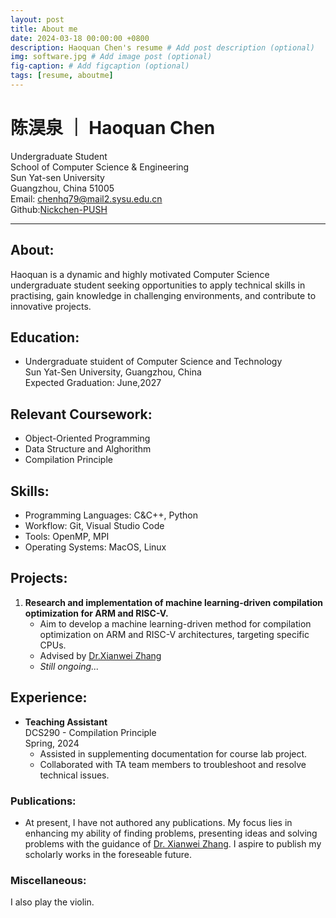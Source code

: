 ```yaml
---
layout: post
title: About me
date: 2024-03-18 00:00:00 +0800
description: Haoquan Chen's resume # Add post description (optional)
img: software.jpg # Add image post (optional)
fig-caption: # Add figcaption (optional)
tags: [resume, aboutme]
---
```


# **陈淏泉 ｜ Haoquan Chen**

Undergraduate Student  
School of Computer Science & Engineering  
Sun Yat-sen University  
Guangzhou, China  51005  
Email: [chenhq79@mail2.sysu.edu.cn](chenhq79@mail2.sysu.edu.cn)  
Github:[Nickchen-PUSH](https://github.com/Nickchen-PUSH)  

---

## **About:**

Haoquan is a dynamic and highly motivated Computer Science undergraduate student seeking opportunities to apply technical skills in practising, gain knowledge in challenging environments, and contribute to innovative projects.

## **Education:**

- Undergraduate stuident of Computer Science and Technology   
  Sun Yat-Sen University, Guangzhou, China  
  Expected Graduation: June,2027  

## **Relevant Coursework:**

- Object-Oriented Programming
- Data Structure and Alghorithm
- Compilation Principle

## **Skills:**

- Programming Languages: C&C++, Python
- Workflow: Git, Visual Studio Code
- Tools: OpenMP, MPI
- Operating Systems: MacOS, Linux

## **Projects:**

1. **Research and implementation of machine learning-driven compilation optimization for ARM and RISC-V.**  
   - Aim to develop a machine learning-driven method for compilation optimization on ARM and RISC-V architectures, targeting specific CPUs.
   - Advised by [Dr.Xianwei Zhang](https://xianweiz.github.io)
   - *Still ongoing...*


## **Experience:**

- **Teaching Assistant**  
  DCS290 - Compilation Principle  
  Spring, 2024
  - Assisted in supplementing documentation for course lab project.
  - Collaborated with TA team members to troubleshoot and resolve technical issues.

### **Publications:**  
- At present, I have not authored any publications. My focus lies in enhancing my ability of finding problems, presenting ideas and solving problems with the guidance of [Dr. Xianwei Zhang](https://xianweiz.github.io). I aspire to publish my scholarly works in the foreseable future.

### **Miscellaneous:**  
I also play the violin. 